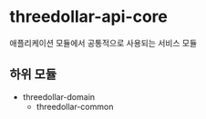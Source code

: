 # threedollar-api-core

애플리케이션 모듈에서 공통적으로 사용되는 서비스 모듈

## 하위 모듈
- threedollar-domain
    - threedollar-common
